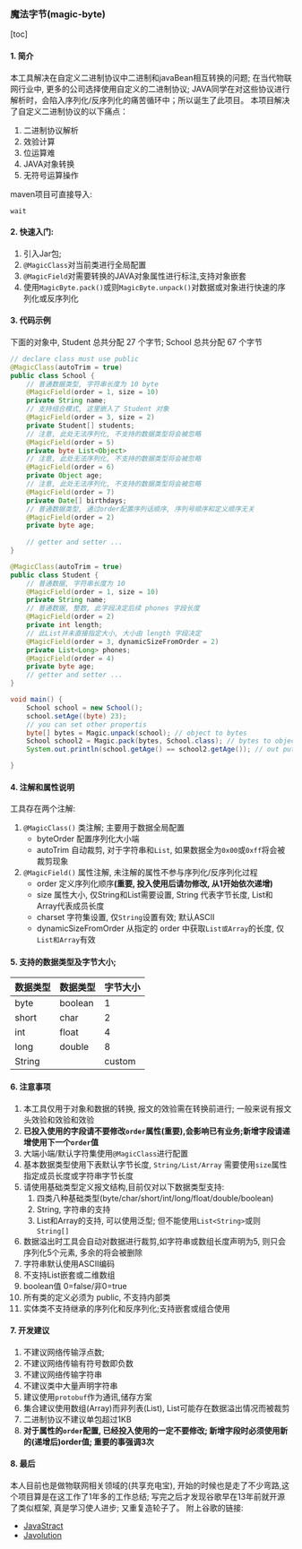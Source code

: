 ### 魔法字节(magic-byte)
[toc]

#### 1. 简介
本工具解决在自定义二进制协议中二进制和javaBean相互转换的问题;
在当代物联网行业中, 更多的公司选择使用自定义的二进制协议; JAVA同学在对这些协议进行解析时，会陷入序列化/反序列化的痛苦循环中；所以诞生了此项目。
本项目解决了自定义二进制协议的以下痛点：
1. 二进制协议解析
2. 效验计算
3. 位运算难
4. JAVA对象转换
5. 无符号运算操作

maven项目可直接导入:
```
wait
```

#### 2. 快速入门:
1. 引入Jar包;
2. `@MagicClass`对当前类进行全局配置
2. `@MagicField`对需要转换的JAVA对象属性进行标注,支持对象嵌套
3. 使用`MagicByte.pack()`或则`MagicByte.unpack()`对数据或对象进行快速的序列化或反序列化

#### 3. 代码示例
下面的对象中, Student 总共分配 27 个字节; School 总共分配 67 个字节
```java
// declare class must use public
@MagicClass(autoTrim = true)
public class School {
    // 普通数据类型, 字符串长度为 10 byte 
    @MagicField(order = 1, size = 10)
    private String name;
    // 支持组合模式, 这里嵌入了 Student 对象
    @MagicField(order = 3, size = 2)
    private Student[] students;
    // 注意, 此处无法序列化, 不支持的数据类型将会被忽略
    @MagicField(order = 5)
    private byte List<Object>
    // 注意, 此处无法序列化, 不支持的数据类型将会被忽略
    @MagicField(order = 6)
    private Object age;
    // 注意, 此处无法序列化, 不支持的数据类型将会被忽略
    @MagicField(order = 7)
    private Date[] birthdays;
    // 普通数据类型, 通过order配置序列话顺序, 序列号顺序和定义顺序无关
    @MagicField(order = 2)
    private byte age;
   
    // getter and setter ...
}

@MagicClass(autoTrim = true)
public class Student {
    // 普通数据, 字符串长度为 10
    @MagicField(order = 1, size = 10)
    private String name;
    // 普通数据, 整数, 此字段决定后续 phones 字段长度
    @MagicField(order = 2)
    private int length;
    // 此List并未直接指定大小, 大小由 length 字段决定
    @MagicField(order = 3, dynamicSizeFromOrder = 2)
    private List<Long> phones;
    @MagicField(order = 4)
    private byte age;
    // getter and setter ...
}

void main() {
    School school = new School();
    school.setAge((byte) 23);
    // you can set other propertis
    byte[] bytes = Magic.unpack(school); // object to bytes
    School school2 = Magic.pack(bytes, School.class); // bytes to object
    System.out.println(school.getAge() == school2.getAge()); // out put true

}

```


#### 4. 注解和属性说明
工具存在两个注解:
1. `@MagicClass()` 类注解; 主要用于数据全局配置
	- byteOrder 配置序列化大小端
	- autoTrim 自动裁剪, 对于字符串和`List`, 如果数据全为`0x00`或`0xff`将会被裁剪现象
2. `@MagicField()` 属性注解, 未注解的属性不参与序列化/反序列化过程
	- order 定义序列化顺序<b>(重要, 投入使用后请勿修改, 从1开始依次递增)</b>
	- size 属性大小, 仅String和List需要设置, String 代表字节长度, List和Array代表成员长度
	- charset 字符集设置, 仅`String`设置有效; 默认ASCII
	- dynamicSizeFromOrder 从指定的 order 中获取`List或Array`的长度, 仅`List和Array`有效



#### 5. 支持的数据类型及字节大小;
| 数据类型 |数据类型 |字节大小|
|--------|--------|--------|
|byte|boolean|1|
|short|char|2|
|int|float|4|
|long|double|8|
|String| |custom|


#### 6. 注意事项
1. 本工具仅用于对象和数据的转换, 报文的效验需在转换前进行; 一般来说有报文头效验和效验和效验
2. <b>已投入使用的字段请不要修改`order`属性(重要),会影响已有业务;新增字段请递增使用下一个`order`值</b>
3. 大端小端/默认字符集使用`@MagicClass`进行配置
4. 基本数据类型使用下表默认字节长度, `String/List/Array` 需要使用`size`属性指定成员长度或字符串字节长度
5. 请使用基础类型定义报文结构,目前仅对以下数据类型支持:
	1. 四类八种基础类型(byte/char/short/int/long/float/double/boolean)
	2. String, 字符串的支持
	3. List和Array的支持, 可以使用泛型; 但不能使用`List<String>`或则`String[]`
6. 数据溢出时工具会自动对数据进行裁剪,如字符串或数组长度声明为5, 则只会序列化5个元素, 多余的将会被删除
7. 字符串默认使用ASCII编码
8. 不支持List嵌套或二维数组
9. boolean值 0=false/非0=true
10. 所有类的定义必须为 public, 不支持内部类
11. 实体类不支持继承的序列化和反序列化;支持嵌套或组合使用

#### 7. 开发建议

1. 不建议网络传输浮点数;
2. 不建议网络传输有符号数即负数
3. 不建议网络传输字符串
4. 不建议类中大量声明字符串
5. 建议使用`protobuf`作为通讯,储存方案
6. 集合建议使用数组(Array)而非列表(List), List可能存在数据溢出情况而被裁剪
7. 二进制协议不建议单包超过1KB
8. <b>对于属性的`order`配置, 已经投入使用的一定不要修改; 新增字段时必须使用新的(递增后)order值; 重要的事强调3次</b>

#### 8. 最后
本人目前也是做物联网相关领域的(共享充电宝), 开始的时候也是走了不少弯路,这个项目算是在这工作了1年多的工作总结;
写完之后才发现谷歌早在13年前就开源了类似框架, 真是学习使人进步; 又重复造轮子了。
附上谷歌的链接:

- [JavaStract](http://code.google.com/p/javastruct/wiki/HowToUseJavaStruct)
- [Javolution](http://javolution.org/)



